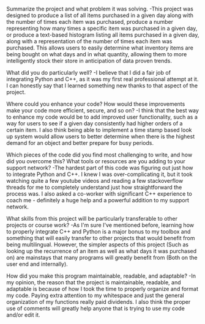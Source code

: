 Summarize the project and what problem it was solving.
-This project was designed to produce a list of all items purchased in a given day along with the number of times each item was purchased, produce a number representing how many times a specific item was purchased in a given day, or produce a text-based histogram listing all items purchased in a given day, along with a representation of the number of times each item was purchased. This allows users to easily determine what inventory items are being bought on what days and in what quantity, allowing them to more intelligently stock their store in anticipation of data proven trends.

What did you do particularly well?
-I believe that I did a fair job of integrating Python and C++, as it was my first real professional attempt at it. I can honestly say that I learned something new thanks to that aspect of the project.

Where could you enhance your code? How would these improvements make your code more efficient, secure, and so on?
-I think that the best way to enhance my code would be to add improved user functionality, such as a way for users to see if a given day consistently had higher orders of a certain item. I also think being able to implement a time stamp based look up system would allow users to better determine when there is the highest demand for an object and better prepare for busy periods.

Which pieces of the code did you find most challenging to write, and how did you overcome this? What tools or resources are you adding to your support network?
-The hardest part of this code was figuring out just how to integrate Python and C++. I knew I was over-complicating it, but it took watching quite a few youtube videos and reading a few stackoverflow threads for me to completely understand just how straightforward the process was. I also asked a co-worker with significant C++ experience to coach me - definitely a huge help and a powerful addition to my support network.

What skills from this project will be particularly transferable to other projects or course work?
-As I'm sure I've mentioned before, learning how to properly integrate C++ and Python is a major bonus to my toolbox and something that will easily transfer to other projects that would benefit from being multilingual. However, the simpler aspects of this project (Such as looking up the recurrence of an item as well as what days it was purchased on) are mainstays that many programs will greatly benefit from (Both on the user end and internally).

How did you make this program maintainable, readable, and adaptable?
-In my opinion, the reason that the project is maintainable, readable, and adaptable is because of how I took the time to properly organize and format my code. Paying extra attention to my whitespace and just the general organization of my functions really paid dividends. I also think the proper use of comments will greatly help anyone that is trying to use my code and/or edit it. 
